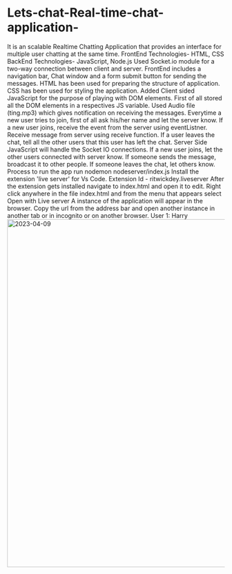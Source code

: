 # Lets-chat-Real-time-chat-application-
It is an scalable Realtime Chatting Application that provides an interface for multiple user chatting at the same time.
FrontEnd Technologies- HTML, CSS
BackEnd Technologies- JavaScript, Node.js
Used Socket.io module for a two-way connection between client and server.
FrontEnd includes a navigation bar, Chat window and a form submit button for sending the messages.
HTML has been used for preparing the structure of application.
CSS has been used for styling the application.
Added Client sided JavaScript for the purpose of playing with DOM elements.
First of all stored all the DOM elements in a respectives JS variable.
Used Audio file (ting.mp3) which gives notification on receiving the messages.
Everytime a new user tries to join, first of all ask his/her name and let the server know.
If a new user joins, receive the event from the server using eventListner.
Receive message from server using receive function.
If a user leaves the chat, tell all the other users that this user has left the chat.
Server Side JavaScript will handle the Socket IO connections.
If a new user joins, let the other users connected with server know.
If someone sends the message, broadcast it to other people.
If someone leaves the chat, let others know.
Process to run the app
run nodemon nodeserver/index.js
Install the extension 'live server' for Vs Code. Extension Id - ritwickdey.liveserver
After the extension gets installed navigate to index.html and open it to edit.
Right click anywhere in the file index.html and from the menu that appears select Open with Live server
A instance of the application will appear in the browser.
Copy the url from the address bar and open another instance in another tab or in incognito or on another browser.
User 1: Harry
<img width="805" alt="2023-04-09" src="https://user-images.githubusercontent.com/91051594/230742171-21d924a7-0346-4862-ae48-687a067a39d3.png">


